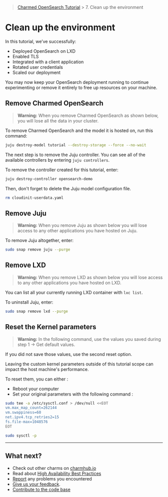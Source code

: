 > [Charmed OpenSearch Tutorial](/t/9722) > 7. Clean up the environment

# Clean up the environment
In this tutorial, we’ve successfully:

* Deployed OpenSearch on LXD
* Enabled TLS
* Integrated with a client application
* Rotated user credentials
* Scaled our deployment

You may now keep your OpenSearch deployment running to continue experimenting or remove it entirely to free up resources on your machine.

## Remove Charmed OpenSearch
> **Warning:** When you remove Charmed OpenSearch as shown below, you will lose all the data in your cluster. 

To remove Charmed OpenSearch and the model it is hosted on, run this command:

```bash
juju destroy-model tutorial --destroy-storage --force --no-wait
```

The next step is to remove the Juju controller. You can see all of the available controllers by entering `juju controllers`. 

To remove the controller created for this tutorial, enter:

```bash
juju destroy-controller opensearch-demo
```

Then, don't forget to delete the Juju model configuration file.
```bash
rm cloudinit-userdata.yaml
```

## Remove Juju
> **Warning:** When you remove Juju as shown below you will lose access to any other applications you have hosted on Juju.

To remove Juju altogether, enter:

```bash
sudo snap remove juju --purge
```

## Remove LXD
> **Warning:** When you remove LXD as shown below you will lose access to any other applications you have hosted on LXD.

You can list all your currently running LXD container with `lxc list`.

To uninstall Juju, enter:

```bash
sudo snap remove lxd --purge
```

## Reset the Kernel parameters
>**Warning:** In the following command, use the values you saved during step 1 -> Get default values.

If you did not save those values, use the second reset option.

Leaving the custom kernel parameters outside of this tutorial scope can impact the host machine's performance.

To reset them, you can either :
* Reboot your computer
* Set your original parameters with the following command :

```bash
sudo tee -a /etc/sysctl.conf > /dev/null <<EOT
vm.max_map_count=262144
vm.swappiness=60
net.ipv4.tcp_retries2=15
fs.file-max=1048576
EOT

sudo sysctl -p
```

---

## What next?

- Check out other charms on [charmhub.io](https://charmhub.io/)
- Read about [High Availability Best Practices](https://canonical.com/blog/database-high-availability)
- [Report](https://github.com/canonical/opensearch-operator/issues) any problems you encountered
- [Give us your feedback](https://chat.charmhub.io/charmhub/channels/data-platform).
- [Contribute to the code base](https://github.com/canonical/opensearch-operator)